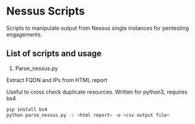 # Nessus Scripts

Scripts to manipulate output from Nessus single instances for pentesting engagements.

## List of scripts and usage

1. Parse_nessus.py

Extract FQDN and IPs from HTML report

Useful to cross check duplicate resources. Written for python3, requires bs4

```bash
pip install bs4
python parse_nessus.py -i <html report> -o <csv output file>
```
